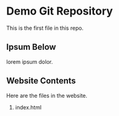 # Demo Git Repository

This is the first file in this repo.

## Ipsum Below

lorem ipsum dolor.

## Website Contents

Here are the files in the website.

1. index.html
